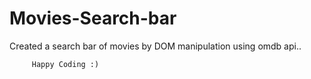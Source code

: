# Movies-Search-bar

Created a search bar of movies by DOM manipulation using omdb api..

         Happy Coding :)
